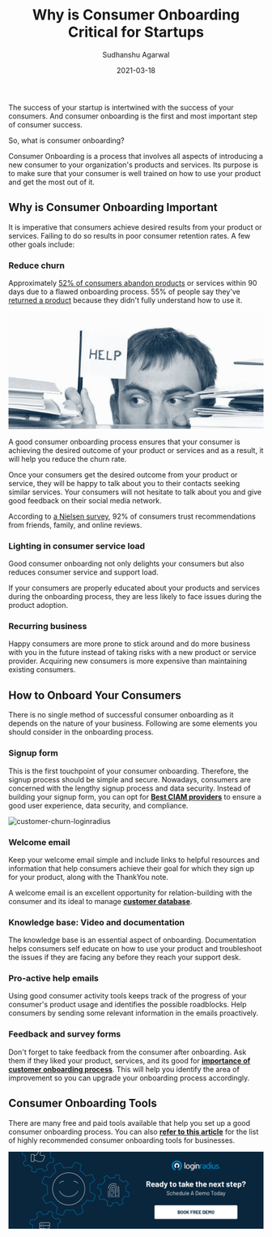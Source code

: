 ﻿---
title: "Why is Consumer Onboarding Critical for Startups"
date: "2021-03-18"
coverImage: "client-onboard-loginradius-fuel-blog.jpg"
category: ["loginradius"]
featured: false 
author: "Sudhanshu Agarwal"
description: "consumer Onboarding is a process that involves all aspects of introducing a new consumer to your organization's products and services. Its purpose is to make sure that your consumer is well trained on how to use your product and get the most out of it."
metatitle: "Why is Consumer Onboarding Critical for Startups"
metadescription: "Why is consumer onboarding important for startups. Find a list of free and paid tools available that help you set up a good consumer onboarding process."
---

  

The success of your startup is intertwined with the success of your consumers. And consumer onboarding is the first and most important step of consumer success.

 

So, what is consumer onboarding?

  

Consumer Onboarding is a process that involves all aspects of introducing a new consumer to your organization's products and services. Its purpose is to make sure that your consumer is well trained on how to use your product and get the most out of it.

## Why is Consumer Onboarding Important

It is imperative that consumers achieve desired results from your product or services. Failing to do so results in poor consumer retention rates. A few other goals include:

### Reduce churn

Approximately [52% of consumers abandon products](https://www.kickstartall.com/what-is-orchestrated-onboarding/) or services within 90 days due to a flawed onboarding process. 55% of people say they've [returned a product](https://www.wyzowl.com/customer-onboarding-statistics) because they didn't fully understand how to use it.

 ![customer-churn-loginradius](customer-churn--colorized.jpg)

A good consumer onboarding process ensures that your consumer is achieving the desired outcome of your product or services and as a result, it will help you reduce the churn rate.

  

Once your consumers get the desired outcome from your product or service, they will be happy to talk about you to their contacts seeking similar services. Your consumers will not hesitate to talk about you and give good feedback on their social media network.

  

According to [a Nielsen survey](https://www.nielsen.com/us/en/insights/article/2012/consumer-trust-in-online-social-and-mobile-advertising-grows/), 92% of consumers trust recommendations from friends, family, and online reviews.

  

### Lighting in consumer service load

Good consumer onboarding not only delights your consumers but also reduces consumer service and support load.

  

If your consumers are properly educated about your products and services during the onboarding process, they are less likely to face issues during the product adoption.

### Recurring business

Happy consumers are more prone to stick around and do more business with you in the future instead of taking risks with a new product or service provider. Acquiring new consumers is more expensive than maintaining existing consumers.

## How to Onboard Your Consumers

There is no single method of successful consumer onboarding as it depends on the nature of your business. Following are some elements you should consider in the onboarding process.


### Signup form

This is the first touchpoint of your consumer onboarding. Therefore, the signup process should be simple and secure. Nowadays, consumers are concerned with the lengthy signup process and data security. Instead of building your signup form, you can opt for [**Best CIAM providers**](https://www.loginradius.com/resource/loginradius-ciam-developers-whitepaper) to ensure a good user experience, data security, and compliance.

![customer-churn-loginradius](customer-onboarding-logiradius.jpg)

### Welcome email

Keep your welcome email simple and include links to helpful resources and information that help consumers achieve their goal for which they sign up for your product, along with the ThankYou note.

A welcome email is an excellent opportunity for relation-building with the consumer and its ideal to manage **[customer database](https://www.loginradius.com/customers/)**.

### Knowledge base: Video and documentation

The knowledge base is an essential aspect of onboarding. Documentation helps consumers self educate on how to use your product and troubleshoot the issues if they are facing any before they reach your support desk.

### Pro-active help emails

Using good consumer activity tools keeps track of the progress of your consumer's product usage and identifies the possible roadblocks. Help consumers by sending some relevant information in the emails proactively.

### Feedback and survey forms

Don't forget to take feedback from the consumer after onboarding. Ask them if they liked your product, services, and  its good for **[importance of customer onboarding process](https://www.loginradius.com/blog/fuel/2021/02/importance-customer-onboarding/)**. This will help you identify the area of improvement so you can upgrade your onboarding process accordingly.

  

## Consumer Onboarding Tools

There are many free and paid tools available that help you set up a good consumer onboarding process. You can also [**refer to this article**](https://www.loginradius.com/blog/fuel/2021/01/user-onboarding-tools/) for the list of highly recommended consumer onboarding tools for businesses.

[![book-a-demo-loginradius](../../assets/book-a-demo-loginradius.png)](https://www.loginradius.com/book-a-demo/)
